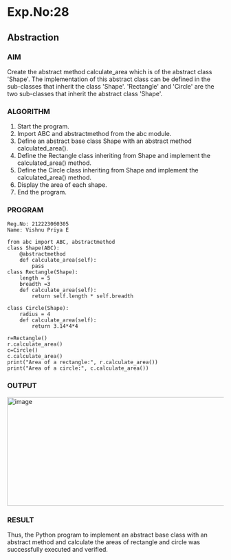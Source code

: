 # Exp.No:28  
## Abstraction

### AIM  
Create the abstract method  calculate_area  which is  of the abstract class 'Shape'. The implementation of this abstract class can be defined in the sub-classes that inherit the class 'Shape'.  'Rectangle' and 'Circle' are the two sub-classes that inherit the abstract class 'Shape'.

### ALGORITHM

1. Start the program.
2. Import ABC and abstractmethod from the abc module.
3. Define an abstract base class Shape with an abstract method calculated_area().
4. Define the Rectangle class inheriting from Shape and implement the calculated_area() method.
5. Define the Circle class inheriting from Shape and implement the calculated_area() method.
6. Display the area of each shape.
7. End the program.

### PROGRAM
```
Reg.No: 212223060305
Name: Vishnu Priya E

from abc import ABC, abstractmethod
class Shape(ABC):
    @abstractmethod
    def calculate_area(self):
        pass
class Rectangle(Shape):
    length = 5
    breadth =3 
    def calculate_area(self):
        return self.length * self.breadth

class Circle(Shape):
    radius = 4
    def calculate_area(self):
        return 3.14*4*4
        
r=Rectangle()
r.calculate_area()
c=Circle()
c.calculate_area()
print("Area of a rectangle:", r.calculate_area())
print("Area of a circle:", c.calculate_area())
```
### OUTPUT
<img width="862" height="253" alt="image" src="https://github.com/user-attachments/assets/592630e3-044e-451d-a0ed-725dfc1d3cd4" />

### RESULT
Thus, the Python program to implement an abstract base class with an abstract method and calculate the areas of rectangle and circle was successfully executed and verified.
